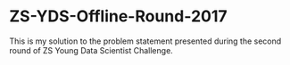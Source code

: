 # ZS-YDS-Offline-Round-2017
This is my solution to the problem statement presented during the second round of ZS Young Data Scientist Challenge.

